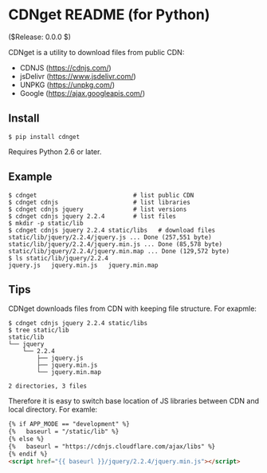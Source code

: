 <!-- -*- coding: utf-8 -*- -->

CDNget README (for Python)
==========================

($Release: 0.0.0 $)

CDNget is a utility to download files from public CDN:

* CDNJS    (https://cdnjs.com/)
* jsDelivr (https://www.jsdelivr.com/)
* UNPKG    (https://unpkg.com/)
* Google   (https://ajax.googleapis.com/)


Install
-------

    $ pip install cdnget

Requires Python 2.6 or later.


Example
-------

```terminal
$ cdnget                           # list public CDN
$ cdnget cdnjs                     # list libraries
$ cdnget cdnjs jquery              # list versions
$ cdnget cdnjs jquery 2.2.4        # list files
$ mkdir -p static/lib
$ cdnget cdnjs jquery 2.2.4 static/libs   # download files
static/lib/jquery/2.2.4/jquery.js ... Done (257,551 byte)
static/lib/jquery/2.2.4/jquery.min.js ... Done (85,578 byte)
static/lib/jquery/2.2.4/jquery.min.map ... Done (129,572 byte)
$ ls static/lib/jquery/2.2.4
jquery.js	jquery.min.js	jquery.min.map
```


Tips
----

CDNget downloads files from CDN with keeping file structure.
For exapmle:

```terminal
$ cdnget cdnjs jquery 2.2.4 static/libs
$ tree static/lib
static/lib
└── jquery
    └── 2.2.4
        ├── jquery.js
        ├── jquery.min.js
        └── jquery.min.map

2 directories, 3 files
```

Therefore it is easy to switch base location of JS libraries between CDN and local directory.
For examle:

```html
{% if APP_MODE == "development" %}
{%   baseurl = "/static/lib" %}
{% else %}
{%   baseurl = "https://cdnjs.cloudflare.com/ajax/libs" %}
{% endif %}
<script href="{{ baseurl }}/jquery/2.2.4/jquery.min.js"></script>
```
